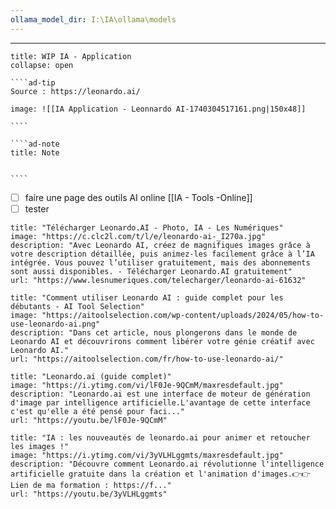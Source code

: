 ```yaml
---
ollama_model_dir: I:\IA\ollama\models
---
```


---
 
``````ad-example
title: WIP IA - Application
collapse: open

````ad-tip
Source : https://leonardo.ai/

image: ![[IA Application - Leonnardo AI-1740304517161.png|150x48]]

````

````ad-note
title: Note
 

````

``````
- [ ] faire une page des outils AI online [[IA - Tools -Online]]
- [ ] tester 

```embed
title: "Télécharger Leonardo.AI - Photo, IA - Les Numériques"
image: "https://c.clc2l.com/t/l/e/leonardo-ai-_I270a.jpg"
description: "Avec Leonardo AI, créez de magnifiques images grâce à votre description détaillée, puis animez-les facilement grâce à l’IA intégrée. Vous pouvez l’utiliser gratuitement, mais des abonnements sont aussi disponibles. - Télécharger Leonardo.AI gratuitement"
url: "https://www.lesnumeriques.com/telecharger/leonardo-ai-61632"
```

```embed
title: "Comment utiliser Leonardo AI : guide complet pour les débutants - AI Tool Selection"
image: "https://aitoolselection.com/wp-content/uploads/2024/05/how-to-use-leonardo-ai.png"
description: "Dans cet article, nous plongerons dans le monde de Leonardo AI et découvrirons comment libérer votre génie créatif avec Leonardo AI."
url: "https://aitoolselection.com/fr/how-to-use-leonardo-ai/"
```

```embed
title: "Leonardo.ai (guide complet)"
image: "https://i.ytimg.com/vi/lF0Je-9QCmM/maxresdefault.jpg"
description: "Leonardo.ai est une interface de moteur de génération d'image par intelligence artificielle.L'avantage de cette interface c'est qu'elle a été pensé pour faci..."
url: "https://youtu.be/lF0Je-9QCmM"
```

```embed
title: "IA : les nouveautés de leonardo.ai pour animer et retoucher les images !"
image: "https://i.ytimg.com/vi/3yVLHLggmts/maxresdefault.jpg"
description: "Découvre comment Leonardo.ai révolutionne l'intelligence artificielle gratuite dans la création et l'animation d'images.👉👉 Lien de ma formation : https://f..."
url: "https://youtu.be/3yVLHLggmts"
```
